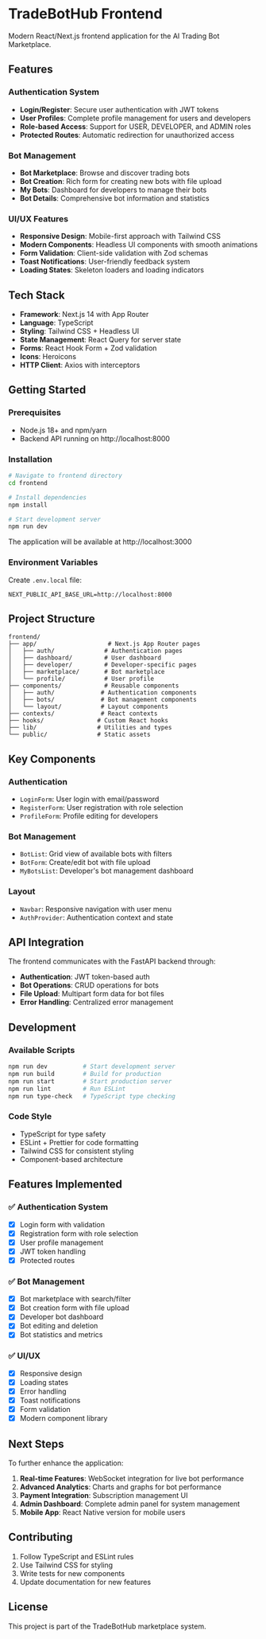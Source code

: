 # TradeBotHub Frontend

Modern React/Next.js frontend application for the AI Trading Bot Marketplace.

## Features

### Authentication System
- **Login/Register**: Secure user authentication with JWT tokens
- **User Profiles**: Complete profile management for users and developers
- **Role-based Access**: Support for USER, DEVELOPER, and ADMIN roles
- **Protected Routes**: Automatic redirection for unauthorized access

### Bot Management
- **Bot Marketplace**: Browse and discover trading bots
- **Bot Creation**: Rich form for creating new bots with file upload
- **My Bots**: Dashboard for developers to manage their bots
- **Bot Details**: Comprehensive bot information and statistics

### UI/UX Features
- **Responsive Design**: Mobile-first approach with Tailwind CSS
- **Modern Components**: Headless UI components with smooth animations
- **Form Validation**: Client-side validation with Zod schemas
- **Toast Notifications**: User-friendly feedback system
- **Loading States**: Skeleton loaders and loading indicators

## Tech Stack

- **Framework**: Next.js 14 with App Router
- **Language**: TypeScript
- **Styling**: Tailwind CSS + Headless UI
- **State Management**: React Query for server state
- **Forms**: React Hook Form + Zod validation
- **Icons**: Heroicons
- **HTTP Client**: Axios with interceptors

## Getting Started

### Prerequisites

- Node.js 18+ and npm/yarn
- Backend API running on http://localhost:8000

### Installation

```bash
# Navigate to frontend directory
cd frontend

# Install dependencies
npm install

# Start development server
npm run dev
```

The application will be available at http://localhost:3000

### Environment Variables

Create `.env.local` file:

```env
NEXT_PUBLIC_API_BASE_URL=http://localhost:8000
```

## Project Structure

```
frontend/
├── app/                    # Next.js App Router pages
│   ├── auth/              # Authentication pages
│   ├── dashboard/         # User dashboard
│   ├── developer/         # Developer-specific pages
│   ├── marketplace/       # Bot marketplace
│   └── profile/           # User profile
├── components/            # Reusable components
│   ├── auth/             # Authentication components
│   ├── bots/             # Bot management components
│   └── layout/           # Layout components
├── contexts/             # React contexts
├── hooks/               # Custom React hooks
├── lib/                 # Utilities and types
└── public/              # Static assets
```

## Key Components

### Authentication
- `LoginForm`: User login with email/password
- `RegisterForm`: User registration with role selection
- `ProfileForm`: Profile editing for developers

### Bot Management
- `BotList`: Grid view of available bots with filters
- `BotForm`: Create/edit bot with file upload
- `MyBotsList`: Developer's bot management dashboard

### Layout
- `Navbar`: Responsive navigation with user menu
- `AuthProvider`: Authentication context and state

## API Integration

The frontend communicates with the FastAPI backend through:

- **Authentication**: JWT token-based auth
- **Bot Operations**: CRUD operations for bots
- **File Upload**: Multipart form data for bot files
- **Error Handling**: Centralized error management

## Development

### Available Scripts

```bash
npm run dev          # Start development server
npm run build        # Build for production
npm run start        # Start production server
npm run lint         # Run ESLint
npm run type-check   # TypeScript type checking
```

### Code Style

- TypeScript for type safety
- ESLint + Prettier for code formatting
- Tailwind CSS for consistent styling
- Component-based architecture

## Features Implemented

### ✅ Authentication System
- [x] Login form with validation
- [x] Registration form with role selection
- [x] User profile management
- [x] JWT token handling
- [x] Protected routes

### ✅ Bot Management
- [x] Bot marketplace with search/filter
- [x] Bot creation form with file upload
- [x] Developer bot dashboard
- [x] Bot editing and deletion
- [x] Bot statistics and metrics

### ✅ UI/UX
- [x] Responsive design
- [x] Loading states
- [x] Error handling
- [x] Toast notifications
- [x] Form validation
- [x] Modern component library

## Next Steps

To further enhance the application:

1. **Real-time Features**: WebSocket integration for live bot performance
2. **Advanced Analytics**: Charts and graphs for bot performance
3. **Payment Integration**: Subscription management UI
4. **Admin Dashboard**: Complete admin panel for system management
5. **Mobile App**: React Native version for mobile users

## Contributing

1. Follow TypeScript and ESLint rules
2. Use Tailwind CSS for styling
3. Write tests for new components
4. Update documentation for new features

## License

This project is part of the TradeBotHub marketplace system.

